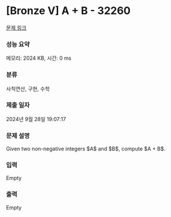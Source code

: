 # [Bronze V] A + B - 32260 

[문제 링크](https://www.acmicpc.net/problem/32260) 

### 성능 요약

메모리: 2024 KB, 시간: 0 ms

### 분류

사칙연산, 구현, 수학

### 제출 일자

2024년 9월 28일 19:07:17

### 문제 설명

<p>Given two non-negative integers $A$ and $B$, compute $A + B$.</p>

### 입력 

 Empty

### 출력 

 Empty

